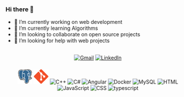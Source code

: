 ### Hi there 👋


<!--
**kaline/kaline** is a ✨ _special_ ✨ repository because its `README.md` (this file) appears on your GitHub profile.

Here are some ideas to get you started
-->


- 🔭 I’m currently working on web development
- 🌱 I’m currently learning Algorithms
- 👯 I’m looking to collaborate on open source projects
- 🤔 I’m looking for help with web projects

##

<div align="center">
  <a href="mailto:mesquitabfkaline@gmail.com"><img src="https://img.shields.io/badge/-Gmail-%23EA4335?style=for-the-badge&logo=gmail&logoColor=white" alt="Gmail"></a>
  <a href="www.linkedin.com/in/kalinemesquita" target="_blank"><img src="https://img.shields.io/badge/-LinkedIn-%230077B5?style=for-the-badge&logo=linkedin&logoColor=white" alt="LinkedIn"/></a>
</div>

###

<div align="center">
  <img height="40" src="https://raw.githubusercontent.com/devicons/devicon/master/icons/postgresql/postgresql-original.svg" alt="PostgreSQL" title="PostgreSQL" />
  <img height="40" src="https://raw.githubusercontent.com/devicons/devicon/master/icons/git/git-plain.svg" alt="Git" title="Git" />
  <img height="40" src="https://cdn.jsdelivr.net/gh/devicons/devicon/icons/cplusplus/cplusplus-line.svg" alt="C++" title="C++"/>
  <img height="40" src="https://cdn.jsdelivr.net/gh/devicons/devicon/icons/csharp/csharp-line.svg" alt="C#" title="C#" />
  <img height="40" src="https://cdn.jsdelivr.net/gh/devicons/devicon/icons/angularjs/angularjs-original.svg" alt="Angular" title="Angular" />
  <img height="40" src="https://cdn.jsdelivr.net/gh/devicons/devicon/icons/docker/docker-plain.svg" alt="Docker" title="Docker" />
  <img height="40" src="https://cdn.jsdelivr.net/gh/devicons/devicon/icons/mysql/mysql-plain.svg" alt="MySQL" title="MySQL" />
  <img height="40" src="https://cdn.jsdelivr.net/gh/devicons/devicon/icons/html5/html5-plain.svg" alt="HTML" title="HTML" />
  <img height="40" src="https://cdn.jsdelivr.net/gh/devicons/devicon/icons/javascript/javascript-plain.svg" alt="JavaScript" title="JavaScript" />          
  <img height="40" src="https://cdn.jsdelivr.net/gh/devicons/devicon/icons/css3/css3-plain.svg" alt="CSS" title="CSS" />             
  <img height="40" src="https://cdn.jsdelivr.net/gh/devicons/devicon/icons/typescript/typescript-plain.svg" alt="typescript" title="typescript"/>
          
</div>


